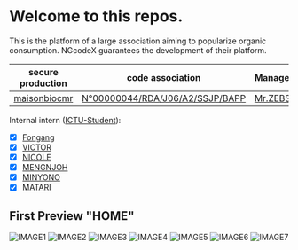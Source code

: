 # Welcome to this repos.
This is the platform of a large association aiming to popularize organic consumption. NGcodeX guarantees the development of their platform.

| secure production | code association | Manager | President SUG |
|-|-|-|-|
| [maisonbiocmr](https://maisonbiocmr.com) | [N°00000044/RDA/J06/A2/SSJP/BAPP](https://maisonbiocmr.com) | [Mr.ZEBS](https://github.com/codeurzebs) | [Mr.Johnson](#)

Internal intern ([ICTU-Student](https://github.com/ictustudentunion)):
- [X] [Fongang](#)
- [X] [VICTOR](#)
- [X] [NICOLE](#)
- [X] [MENGNJOH](#)
- [X] [MINYONO](#)
- [X] [MATARI](#)
 
## First Preview "HOME"
![IMAGE1](https://github.com/NGcodeX/maisonbio-association/blob/master/images/1.PNG?raw=true)
![IMAGE2](https://github.com/NGcodeX/maisonbio-association/blob/master/images/2.PNG?raw=true)
![IMAGE3](https://github.com/NGcodeX/maisonbio-association/blob/master/images/3.PNG?raw=true)
![IMAGE4](https://github.com/NGcodeX/maisonbio-association/blob/master/images/4.PNG?raw=true)
![IMAGE5](https://github.com/NGcodeX/maisonbio-association/blob/master/images/5.PNG?raw=true)
![IMAGE6](https://github.com/NGcodeX/maisonbio-association/blob/master/images/6.PNG?raw=true)
![IMAGE7](https://github.com/NGcodeX/maisonbio-association/blob/master/images/7.PNG?raw=true)
